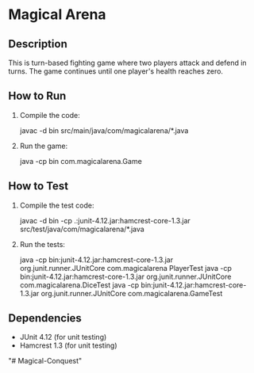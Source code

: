 # Magical Arena

## Description
This is turn-based fighting game where two players attack and defend in turns. The game continues until one player's health reaches zero.

## How to Run
1. Compile the code:
    
    javac -d bin src/main/java/com/magicalarena/*.java
    
2. Run the game:

    java -cp bin com.magicalarena.Game
    

## How to Test

1. Compile the test code:
    
    javac -d bin -cp .:junit-4.12.jar:hamcrest-core-1.3.jar src/test/java/com/magicalarena/*.java
    
2. Run the tests:
    
    java -cp bin:junit-4.12.jar:hamcrest-core-1.3.jar org.junit.runner.JUnitCore com.magicalarena PlayerTest
    java -cp bin:junit-4.12.jar:hamcrest-core-1.3.jar org.junit.runner.JUnitCore com.magicalarena.DiceTest
    java -cp bin:junit-4.12.jar:hamcrest-core-1.3.jar org.junit.runner.JUnitCore com.magicalarena.GameTest
    

## Dependencies
- JUnit 4.12 (for unit testing)
- Hamcrest 1.3 (for unit testing)


"# Magical-Conquest" 
